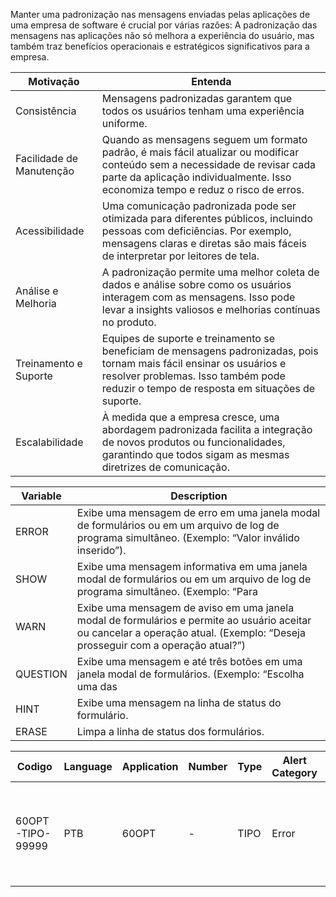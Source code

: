 Manter uma padronização nas mensagens enviadas pelas aplicações de uma empresa de software é crucial por várias razões:
A padronização das mensagens nas aplicações não só melhora a experiência do usuário, mas também traz benefícios operacionais e estratégicos significativos para a empresa.

| Motivação    | Entenda                   |
| -----        | -----                     |
| Consistência | Mensagens padronizadas garantem que todos os usuários tenham uma experiência uniforme.  |
| Facilidade de Manutenção |  Quando as mensagens seguem um formato padrão, é mais fácil atualizar ou modificar conteúdo sem a necessidade de revisar cada parte da aplicação individualmente. Isso economiza tempo e reduz o risco de erros.
| Acessibilidade |  Uma comunicação padronizada pode ser otimizada para diferentes públicos, incluindo pessoas com deficiências. Por exemplo, mensagens claras e diretas são mais fáceis de interpretar por leitores de tela.
| Análise e Melhoria |  A padronização permite uma melhor coleta de dados e análise sobre como os usuários interagem com as mensagens. Isso pode levar a insights valiosos e melhorias contínuas no produto.
| Treinamento e Suporte |  Equipes de suporte e treinamento se beneficiam de mensagens padronizadas, pois tornam mais fácil ensinar os usuários e resolver problemas. Isso também pode reduzir o tempo de resposta em situações de suporte.
| Escalabilidade |  À medida que a empresa cresce, uma abordagem padronizada facilita a integração de novos produtos ou funcionalidades, garantindo que todos sigam as mesmas diretrizes de comunicação. |

| Variable | Description |
| -----    | ------      |
| ERROR    | Exibe uma mensagem de erro em uma janela modal de formulários ou em um arquivo de log de programa simultâneo. (Exemplo: “Valor inválido inserido”).                                 |
| SHOW     |  Exibe uma mensagem informativa em uma janela modal de formulários ou em um arquivo de log de programa simultâneo. (Exemplo: “Para | completar esta função, digite o seguinte... ") |
| WARN     | Exibe uma mensagem de aviso em uma janela modal de formulários e permite ao usuário aceitar ou cancelar a operação atual. (Exemplo: “Deseja prosseguir com a operação atual?”)      |
| QUESTION | Exibe uma mensagem e até três botões em uma janela modal de formulários. (Exemplo: “Escolha uma das | ações a seguir.”)                                                             |
| HINT     | Exibe uma mensagem na linha de status do formulário.                                                                                                                                |
| ERASE    |Limpa a linha de status dos formulários.                                                                                                                                             |


| Codigo                      | Language | Application | Number | Type      | Alert Category | Maximo | Descricao                                                  | Category | Severity | Log Sev |
| ----                        | ----     | ----        | ----   | ----      | --------       | ----   | -----                                                      | ----     | ----     | ----    |
| 60OPT-TIPO-99999           | PTB      | 60OPT      |  -     | TIPO      | Error          | 240    | This appears in the process navigator of the AOL Navigator | Product  | Error    | Error   |
